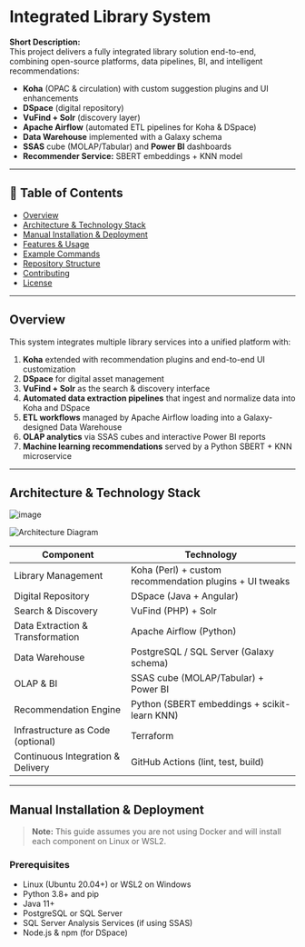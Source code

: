# Integrated Library System

**Short Description:**  
This project delivers a fully integrated library solution end-to-end, combining open-source platforms, data pipelines, BI, and intelligent recommendations:

- **Koha** (OPAC & circulation) with custom suggestion plugins and UI enhancements
- **DSpace** (digital repository)
- **VuFind + Solr** (discovery layer)
- **Apache Airflow** (automated ETL pipelines for Koha & DSpace)
- **Data Warehouse** implemented with a Galaxy schema
- **SSAS** cube (MOLAP/Tabular) and **Power BI** dashboards
- **Recommender Service:** SBERT embeddings + KNN model

---

## 📑 Table of Contents
- [Overview](#overview)
- [Architecture & Technology Stack](#architecture--technology-stack)
- [Manual Installation & Deployment](#manual-installation--deployment)
- [Features & Usage](#features--usage)
- [Example Commands](#example-commands)
- [Repository Structure](#repository-structure)
- [Contributing](#contributing)
- [License](#license)

---

## Overview

This system integrates multiple library services into a unified platform with:
1. **Koha** extended with recommendation plugins and end-to-end UI customization
2. **DSpace** for digital asset management
3. **VuFind + Solr** as the search & discovery interface
4. **Automated data extraction pipelines** that ingest and normalize data into Koha and DSpace
5. **ETL workflows** managed by Apache Airflow loading into a Galaxy-designed Data Warehouse
6. **OLAP analytics** via SSAS cubes and interactive Power BI reports
7. **Machine learning recommendations** served by a Python SBERT + KNN microservice

---

## Architecture & Technology Stack
![image](https://github.com/user-attachments/assets/ccdc449b-c55b-44d7-852a-9780d71857e9)


![Architecture Diagram](docs/diagrams/architecture.png)

| Component                        | Technology                                    |
|----------------------------------|-----------------------------------------------|
| Library Management               | Koha (Perl) + custom recommendation plugins + UI tweaks |
| Digital Repository               | DSpace (Java + Angular)                       |
| Search & Discovery               | VuFind (PHP) + Solr                           |
| Data Extraction & Transformation | Apache Airflow (Python)                       |
| Data Warehouse                   | PostgreSQL / SQL Server (Galaxy schema)       |
| OLAP & BI                        | SSAS cube (MOLAP/Tabular) + Power BI           |
| Recommendation Engine            | Python (SBERT embeddings + scikit-learn KNN)  |
| Infrastructure as Code (optional)| Terraform                                     |
| Continuous Integration & Delivery| GitHub Actions (lint, test, build)            |

---

## Manual Installation & Deployment

> **Note:** This guide assumes you are not using Docker and will install each component on Linux or WSL2.

### Prerequisites
- Linux (Ubuntu 20.04+) or WSL2 on Windows
- Python 3.8+ and pip
- Java 11+
- PostgreSQL or SQL Server
- SQL Server Analysis Services (if using SSAS)
- Node.js & npm (for DSpace)

